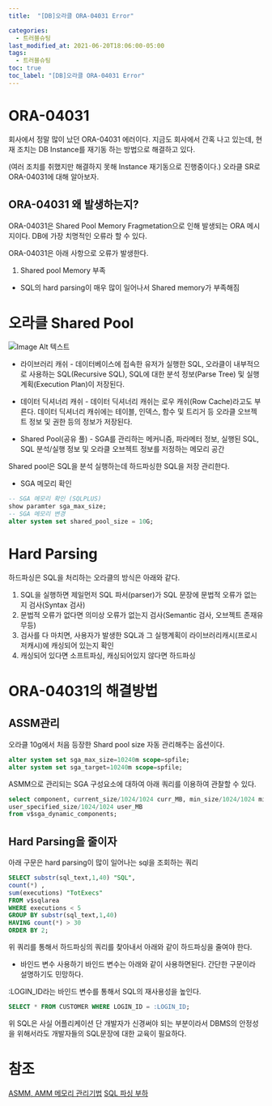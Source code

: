 ```yaml
---
title:  "[DB]오라클 ORA-04031 Error"

categories:
  - 트러블슈팅
last_modified_at: 2021-06-20T18:06:00-05:00
tags:
  - 트러블슈팅
toc: true
toc_label: "[DB]오라클 ORA-04031 Error"
---
```


# ORA-04031
회사에서 정말 많이 났던 ORA-04031 에러이다. 지금도 회사에서 간혹 나고 있는데, 현재 조치는 DB Instance를 재기동 하는 방법으로 해결하고 있다.

(여러 조치를 취했지만 해결하지 못해 Instance 재기동으로 진행중이다.)
오라클 SR로 ORA-04031에 대해 알아보자.

## ORA-04031 왜 발생하는지?
ORA-04031은 Shared Pool Memory Fragmetation으로 인해 발생되는 ORA 메시지이다. DB에 가장 치명적인 오류라 할 수 있다. 

ORA-04031은 아래 사항으로 오류가 발생한다.
1. Shared pool Memory 부족
 - SQL의 hard parsing이 매우 많이 일어나서 Shared memory가 부족해짐

# 오라클 Shared Pool

![Image Alt 텍스트](/assets/img/db/shardpool.png)  

- 라이브러리 캐쉬 - 데이터베이스에 접속한 유저가 실행한 SQL, 오라클이 내부적으로 사용하는 SQL(Recursive SQL), SQL에 대한 분석 정보(Parse Tree) 및 실행 계획(Execution Plan)이 저장된다.

- 데이터 딕셔너리 캐쉬 - 데이터 딕셔너리 캐쉬는 로우 캐쉬(Row Cache)라고도 부른다. 데이터 딕셔너리 캐쉬에는 테이블, 인덱스, 함수 및 트리거 등 오라클 오브젝트 정보 및 권한 등의 정보가 저장된다.

- Shared Pool(공유 풀) - SGA를 관리하는 메커니즘, 파라메터 정보, 실행된 SQL, SQL 분석/실행 정보 및 오라클 오브젝트 정보를 저정하는 메모리 공간

Shared pool은 SQL을 분석 실행하는데 하드파싱한 SQL을 저장 관리한다.

- SGA 메모리 확인
```sql
-- SGA 메모리 확인 (SQLPLUS)
show paramter sga_max_size;
-- SGA 메모리 변경
alter system set shared_pool_size = 10G;
```

# Hard Parsing
하드파싱은 SQL을 처리하는 오라클의 방식은 아래와 같다.

1. SQL을 실행하면 제일먼저 SQL 파서(parser)가 SQL 문장에 문법적 오류가 없는지 검사(Syntax 검사)
2. 문법적 오류가 없다면 의미상 오류가 없는지 검사(Semantic 검사, 오브젝트 존재유무등)
3. 검사를 다 마치면, 사용자가 발생한 SQL과 그 실행계획이 라이브러리캐시(프로시저캐시)에 캐싱되어 있는지 확인
4. 캐싱되어 있다면 소프트파싱, 캐싱되어있지 않다면 하드파싱

# ORA-04031의 해결방법

## ASSM관리
오라클 10g에서 처음 등장한 Shard pool size 자동 관리해주는 옵션이다. 

```sql
alter system set sga_max_size=10240m scope=spfile;
alter system set sga_target=10240m scope=spfile;
```

ASMM으로 관리되는 SGA 구성요소에 대하여 아래 쿼리를 이용하여 관찰할 수 있다.
```sql
select component, current_size/1024/1024 curr_MB, min_size/1024/1024 min_MB,
user_specified_size/1024/1024 user_MB
from v$sga_dynamic_components;
```

## Hard Parsing을 줄이자
아래 구문은 hard parsing이 많이 일어나는 sql을 조회하는 쿼리
```sql
SELECT substr(sql_text,1,40) "SQL",
count(*) ,
sum(executions) "TotExecs"
FROM v$sqlarea
WHERE executions < 5
GROUP BY substr(sql_text,1,40)
HAVING count(*) > 30
ORDER BY 2;
```
위 쿼리를 통해서 하드파싱의 쿼리를 찾아내서 아래와 같이 하드파싱을 줄여야 한다.

- 바인드 변수 사용하기
바인드 변수는 아래와 같이 사용하면된다. 간단한 구문이라 설명하기도 민망하다.

:LOGIN_ID라는 바인드 변수를 통해서 SQL의 재사용성을 높인다.
```sql
SELECT * FROM CUSTOMER WHERE LOGIN_ID = :LOGIN_ID; 
```

위 SQL은 사실 어플리케이션 단 개발자가 신경써야 되는 부분이라서 DBMS의 안정성을 위해서라도 개발자들의 SQL문장에 대한 교육이 필요하다.

# 참조
[ASMM, AMM 메모리 관리기법](http://haisins.epac.to/wordpress/?p=354)
[SQL 파싱 부하](http://www.gurubee.net/lecture/2392)
